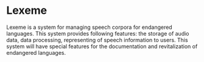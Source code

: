 # Lexeme
Lexeme is a system for managing speech corpora for endangered languages. This system provides following features: the storage of audio data, data processing, representing of speech information to users. This system will have special features for the documentation and revitalization of endangered languages.

